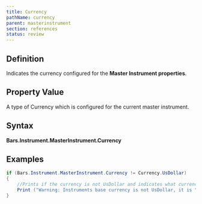 ```yaml
---
title: Currency
pathName: currency
parent: masterinstrument
section: references
status: review
---
```


## Definition

Indicates the currency configured for the **Master Instrument properties**.

## Property Value

A type of Currency which is configured for the current master instrument.

## Syntax

**Bars.Instrument.MasterInstrument.Currency**

## Examples

```csharp
if (Bars.Instrument.MasterInstrument.Currency != Currency.UsDollar)
{
    //Prints if the currency is not UsDollar and indicates what currency it is
    Print ("Warning: Instruments base currency is not UsDollar, it is " + Bars.Instrument.MasterInstrument.Currency);
}
```
